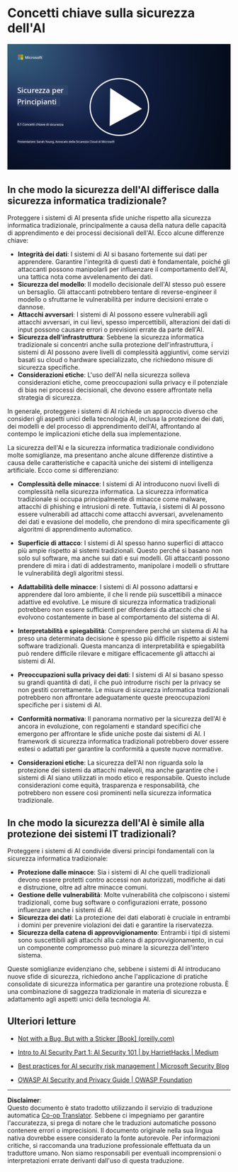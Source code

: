 <!--
CO_OP_TRANSLATOR_METADATA:
{
  "original_hash": "66b61d96936cf25d20fcb411d4ce5227",
  "translation_date": "2025-09-03T19:44:13+00:00",
  "source_file": "8.1 AI security key concepts.md",
  "language_code": "it"
}
-->
# Concetti chiave sulla sicurezza dell'AI

[![Guarda il video](../../translated_images/8-1_placeholder.00bf95633da13ca44348bde620f848337ccbd7ae4022459eab1df7f37421ba4e.it.png)](https://learn-video.azurefd.net/vod/player?id=ba44f5f7-9b47-462f-9aa5-13e2b71f4998)

## In che modo la sicurezza dell'AI differisce dalla sicurezza informatica tradizionale?

Proteggere i sistemi di AI presenta sfide uniche rispetto alla sicurezza informatica tradizionale, principalmente a causa della natura delle capacità di apprendimento e dei processi decisionali dell'AI. Ecco alcune differenze chiave:

-   **Integrità dei dati**: I sistemi di AI si basano fortemente sui dati per apprendere. Garantire l'integrità di questi dati è fondamentale, poiché gli attaccanti possono manipolarli per influenzare il comportamento dell'AI, una tattica nota come avvelenamento dei dati.
-   **Sicurezza del modello**: Il modello decisionale dell'AI stesso può essere un bersaglio. Gli attaccanti potrebbero tentare di reverse-engineer il modello o sfruttarne le vulnerabilità per indurre decisioni errate o dannose.
-   **Attacchi avversari**: I sistemi di AI possono essere vulnerabili agli attacchi avversari, in cui lievi, spesso impercettibili, alterazioni dei dati di input possono causare errori o previsioni errate da parte dell'AI.
-   **Sicurezza dell'infrastruttura**: Sebbene la sicurezza informatica tradizionale si concentri anche sulla protezione dell'infrastruttura, i sistemi di AI possono avere livelli di complessità aggiuntivi, come servizi basati su cloud o hardware specializzato, che richiedono misure di sicurezza specifiche.
-   **Considerazioni etiche**: L'uso dell'AI nella sicurezza solleva considerazioni etiche, come preoccupazioni sulla privacy e il potenziale di bias nei processi decisionali, che devono essere affrontate nella strategia di sicurezza.

In generale, proteggere i sistemi di AI richiede un approccio diverso che consideri gli aspetti unici della tecnologia AI, inclusa la protezione dei dati, dei modelli e del processo di apprendimento dell'AI, affrontando al contempo le implicazioni etiche della sua implementazione.

La sicurezza dell'AI e la sicurezza informatica tradizionale condividono molte somiglianze, ma presentano anche alcune differenze distintive a causa delle caratteristiche e capacità uniche dei sistemi di intelligenza artificiale. Ecco come si differenziano:

- **Complessità delle minacce**: I sistemi di AI introducono nuovi livelli di complessità nella sicurezza informatica. La sicurezza informatica tradizionale si occupa principalmente di minacce come malware, attacchi di phishing e intrusioni di rete. Tuttavia, i sistemi di AI possono essere vulnerabili ad attacchi come attacchi avversari, avvelenamento dei dati e evasione del modello, che prendono di mira specificamente gli algoritmi di apprendimento automatico.

- **Superficie di attacco**: I sistemi di AI spesso hanno superfici di attacco più ampie rispetto ai sistemi tradizionali. Questo perché si basano non solo sul software, ma anche sui dati e sui modelli. Gli attaccanti possono prendere di mira i dati di addestramento, manipolare i modelli o sfruttare le vulnerabilità degli algoritmi stessi.

- **Adattabilità delle minacce**: I sistemi di AI possono adattarsi e apprendere dal loro ambiente, il che li rende più suscettibili a minacce adattive ed evolutive. Le misure di sicurezza informatica tradizionali potrebbero non essere sufficienti per difendersi da attacchi che si evolvono costantemente in base al comportamento del sistema di AI.

- **Interpretabilità e spiegabilità**: Comprendere perché un sistema di AI ha preso una determinata decisione è spesso più difficile rispetto ai sistemi software tradizionali. Questa mancanza di interpretabilità e spiegabilità può rendere difficile rilevare e mitigare efficacemente gli attacchi ai sistemi di AI.

- **Preoccupazioni sulla privacy dei dati**: I sistemi di AI si basano spesso su grandi quantità di dati, il che può introdurre rischi per la privacy se non gestiti correttamente. Le misure di sicurezza informatica tradizionali potrebbero non affrontare adeguatamente queste preoccupazioni specifiche per i sistemi di AI.

- **Conformità normativa**: Il panorama normativo per la sicurezza dell'AI è ancora in evoluzione, con regolamenti e standard specifici che emergono per affrontare le sfide uniche poste dai sistemi di AI. I framework di sicurezza informatica tradizionali potrebbero dover essere estesi o adattati per garantire la conformità a queste nuove normative.

- **Considerazioni etiche**: La sicurezza dell'AI non riguarda solo la protezione dei sistemi da attacchi malevoli, ma anche garantire che i sistemi di AI siano utilizzati in modo etico e responsabile. Questo include considerazioni come equità, trasparenza e responsabilità, che potrebbero non essere così prominenti nella sicurezza informatica tradizionale.

## In che modo la sicurezza dell'AI è simile alla protezione dei sistemi IT tradizionali?

Proteggere i sistemi di AI condivide diversi principi fondamentali con la sicurezza informatica tradizionale:

-   **Protezione dalle minacce**: Sia i sistemi di AI che quelli tradizionali devono essere protetti contro accessi non autorizzati, modifiche ai dati e distruzione, oltre ad altre minacce comuni.
-   **Gestione delle vulnerabilità**: Molte vulnerabilità che colpiscono i sistemi tradizionali, come bug software o configurazioni errate, possono influenzare anche i sistemi di AI.
-   **Sicurezza dei dati**: La protezione dei dati elaborati è cruciale in entrambi i domini per prevenire violazioni dei dati e garantire la riservatezza.
-   **Sicurezza della catena di approvvigionamento**: Entrambi i tipi di sistemi sono suscettibili agli attacchi alla catena di approvvigionamento, in cui un componente compromesso può minare la sicurezza dell'intero sistema.

Queste somiglianze evidenziano che, sebbene i sistemi di AI introducano nuove sfide di sicurezza, richiedono anche l'applicazione di pratiche consolidate di sicurezza informatica per garantire una protezione robusta. È una combinazione di saggezza tradizionale in materia di sicurezza e adattamento agli aspetti unici della tecnologia AI.

## Ulteriori letture

- [Not with a Bug, But with a Sticker [Book] (oreilly.com)](https://www.oreilly.com/library/view/not-with-a/9781119883982/)
   
- [Intro to AI Security Part 1: AI Security 101 | by HarrietHacks | Medium](https://medium.com/@harrietfarlow/intro-to-ai-security-part-1-ai-security-101-b8662a9efe5)
   
- [Best practices for AI security risk management | Microsoft Security Blog](https://www.microsoft.com/en-us/security/blog/2021/12/09/best-practices-for-ai-security-risk-management/?WT.mc_id=academic-96948-sayoung)
   
- [OWASP AI Security and Privacy Guide | OWASP Foundation](https://owasp.org/www-project-ai-security-and-privacy-guide/)

---

**Disclaimer**:  
Questo documento è stato tradotto utilizzando il servizio di traduzione automatica [Co-op Translator](https://github.com/Azure/co-op-translator). Sebbene ci impegniamo per garantire l'accuratezza, si prega di notare che le traduzioni automatiche possono contenere errori o imprecisioni. Il documento originale nella sua lingua nativa dovrebbe essere considerato la fonte autorevole. Per informazioni critiche, si raccomanda una traduzione professionale effettuata da un traduttore umano. Non siamo responsabili per eventuali incomprensioni o interpretazioni errate derivanti dall'uso di questa traduzione.